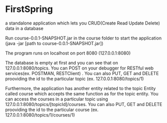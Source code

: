 # FirstSpring
a standalone application which lets you CRUD(Create Read Update Delete) data in a database

Run course-0.0.1-SNAPSHOT.jar in the course folder to start the application (java -jar [path to course-0.0.1-SNAPSHOT.jar])

The program runs on localhost on port 8080 (127.0.0.1:8080)

The database is empty at first and you can see that on 127.0.0.1:8080/topics. You can POST on your debugger for RESTful web services(ex. POSTMAN, RESTClient) . You can also PUT, GET and DELETE prooviding the id to the particular topic (ex. 127.0.0.1:8080/topics/1)

Furthermore, the application has another entity related to the topic Entity called course which accepts the same function as for the topic entity. You can access the courses in a particular topic using 127.0.0.1:8080/topics/[topicId]/courses. You can also PUT, GET and DELETE prooviding the id to the particular course (ex. 127.0.0.1:8080/topics/1/courses/1)
